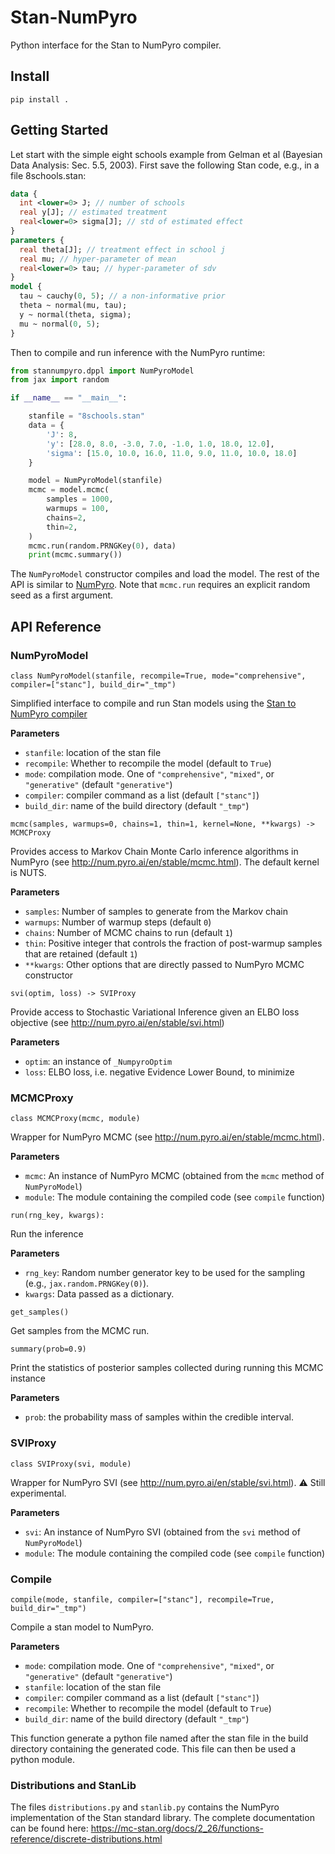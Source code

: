 # Stan-NumPyro

Python interface for the Stan to NumPyro compiler.

## Install

```
pip install .
```

## Getting Started

Let start with the simple eight schools example from Gelman et al (Bayesian Data Analysis: Sec. 5.5, 2003). First save the following Stan code, e.g., in a file 8schools.stan:

```stan
data {
  int <lower=0> J; // number of schools
  real y[J]; // estimated treatment
  real<lower=0> sigma[J]; // std of estimated effect
}
parameters {
  real theta[J]; // treatment effect in school j
  real mu; // hyper-parameter of mean
  real<lower=0> tau; // hyper-parameter of sdv
}
model {
  tau ~ cauchy(0, 5); // a non-informative prior
  theta ~ normal(mu, tau);
  y ~ normal(theta, sigma);
  mu ~ normal(0, 5);
}
```

Then to compile and run inference with the NumPyro runtime:

```python
from stannumpyro.dppl import NumPyroModel
from jax import random

if __name__ == "__main__":

    stanfile = "8schools.stan"
    data = {
        'J': 8,
        'y': [28.0, 8.0, -3.0, 7.0, -1.0, 1.0, 18.0, 12.0],
        'sigma': [15.0, 10.0, 16.0, 11.0, 9.0, 11.0, 10.0, 18.0]
    }

    model = NumPyroModel(stanfile)
    mcmc = model.mcmc(
        samples = 1000,
        warmups = 100,
        chains=2,
        thin=2,
    )
    mcmc.run(random.PRNGKey(0), data)
    print(mcmc.summary())
```

The `NumPyroModel` constructor compiles and load the model.
The rest of the API is similar to [NumPyro](http://num.pyro.ai/en/stable/api.html).
Note that `mcmc.run` requires an explicit random seed as a first argument.

## API Reference

### NumPyroModel

```
class NumPyroModel(stanfile, recompile=True, mode="comprehensive", compiler=["stanc"], build_dir="_tmp")
```

Simplified interface to compile and run Stan models using the [Stan to NumPyro compiler](https://github.com/deepppl/stanc3)

**Parameters**
- `stanfile`: location of the stan file
- `recompile`: Whether to recompile the model (default to `True`)
- `mode`: compilation mode. One of `"comprehensive"`, `"mixed"`, or `"generative"` (default `"generative"`)
- `compiler`: compiler command as a list (default `["stanc"]`)
- `build_dir`: name of the build directory (default `"_tmp"`)


```
mcmc(samples, warmups=0, chains=1, thin=1, kernel=None, **kwargs) -> MCMCProxy
```

Provides access to Markov Chain Monte Carlo inference algorithms in NumPyro (see http://num.pyro.ai/en/stable/mcmc.html).
The default kernel is NUTS.

**Parameters**
- `samples`: Number of samples to generate from the Markov chain
- `warmups`: Number of warmup steps (default `0`)
- `chains`: Number of MCMC chains to run (default `1`)
- `thin`: Positive integer that controls the fraction of post-warmup samples that are retained (default `1`)
- `**kwargs`: Other options that are directly passed to NumPyro MCMC constructor 

```
svi(optim, loss) -> SVIProxy
```
Provide access to Stochastic Variational Inference given an ELBO loss objective (see http://num.pyro.ai/en/stable/svi.html)

**Parameters**
- `optim`: an instance of `_NumpyroOptim`
- `loss`: ELBO loss, i.e. negative Evidence Lower Bound, to minimize

### MCMCProxy

```
class MCMCProxy(mcmc, module)
```

Wrapper for NumPyro MCMC (see http://num.pyro.ai/en/stable/mcmc.html).

**Parameters**
- `mcmc`: An instance of NumPyro MCMC (obtained from the `mcmc` method of `NumPyroModel`)
- `module`: The module containing the compiled code (see `compile` function)

```
run(rng_key, kwargs):
```

Run the inference

**Parameters**
- `rng_key`: Random number generator key to be used for the sampling (e.g., `jax.random.PRNGKey(0)`).
- `kwargs`: Data passed as a dictionary.

```
get_samples()
```

Get samples from the MCMC run.

```
summary(prob=0.9)
```

Print the statistics of posterior samples collected during running this MCMC instance

**Parameters**
- `prob`: the probability mass of samples within the credible interval.

### SVIProxy

```
class SVIProxy(svi, module)
```

Wrapper for NumPyro SVI (see http://num.pyro.ai/en/stable/svi.html).
:warning: Still experimental.

**Parameters**
- `svi`: An instance of NumPyro SVI (obtained from the `svi` method of `NumPyroModel`)
- `module`: The module containing the compiled code (see `compile` function)

### Compile

```
compile(mode, stanfile, compiler=["stanc"], recompile=True, build_dir="_tmp")
```

Compile a stan model to NumPyro.

**Parameters**
- `mode`: compilation mode. One of `"comprehensive"`, `"mixed"`, or `"generative"` (default `"generative"`)
- `stanfile`: location of the stan file
- `compiler`: compiler command as a list (default `["stanc"]`)
- `recompile`: Whether to recompile the model (default to `True`)
- `build_dir`: name of the build directory (default `"_tmp"`)

This function generate a python file named after the stan file in the build directory containing the generated code.
This file can then be used a python module.

### Distributions and StanLib

The files `distributions.py` and `stanlib.py` contains the NumPyro implementation of the Stan standard library.
The complete documentation can be found here: https://mc-stan.org/docs/2_26/functions-reference/discrete-distributions.html
